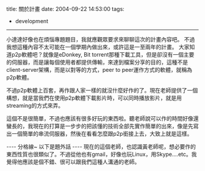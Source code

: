 title: 關於計畫
date: 2004-09-22 14:53:00
tags: 
- development
---

小達達好像也在煩惱專題題目，我就應觀眾要求來聊聊這次的計畫內容吧。
不過我想這種內容不太可能在一個學期內做出來，或許這是一至兩年的計畫。
<a name='more'></a>
大家知道p2p軟體吧？就像是eDonkey, Bit torrent那種下載工具，但是卻沒有一個主要的伺服器，而是讓每個使用者都提供傳輸，來達到檔案分享的目的，這種不是client-server架構，而是以對等的方式，peer to peer運作方式的軟體，就稱為p2p軟體。

不過p2p軟體上百套，再作跟人家一樣的就沒什麼好作的了。現在老師提供了一個構想，就是當我們在使用p2p軟體下載影片時，可以同時播放影片，就是用streaming的方式來弄。

這個不是很簡單，不過也應該有很多好玩的東西啦。聽老師說可以作的時間好像還蠻長的，我現在的打算是一步步的把該懂的技術全部先實作簡單的出來，像是先寫出一個簡單的串流伺服器，然後在看看怎麼跟p2p銜接上去，大致上就是這樣。

---- 分格線~ 以下是題外話 ----
現在的這個老師，也認識黃老師呢，想必要作的東西性質也很類似了。不過從他也有gmail，好像也玩Linux，用Skype....etc。我覺得他應該是個不錯、很可以跟我們這種人溝通的老師。
